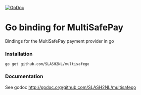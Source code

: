 [![GoDoc](https://godoc.org/github.com/SLASH2NL/multisafego?status.svg)](https://godoc.org/github.com/SLASH2NL/multisafego)

# Go binding for MultiSafePay

Bindings for the MultiSafePay payment provider in go
 
### Installation

    go get github.com/SLASH2NL/multisafego
    
### Documentation
See godoc http://godoc.org/github.com/SLASH2NL/multisafego
